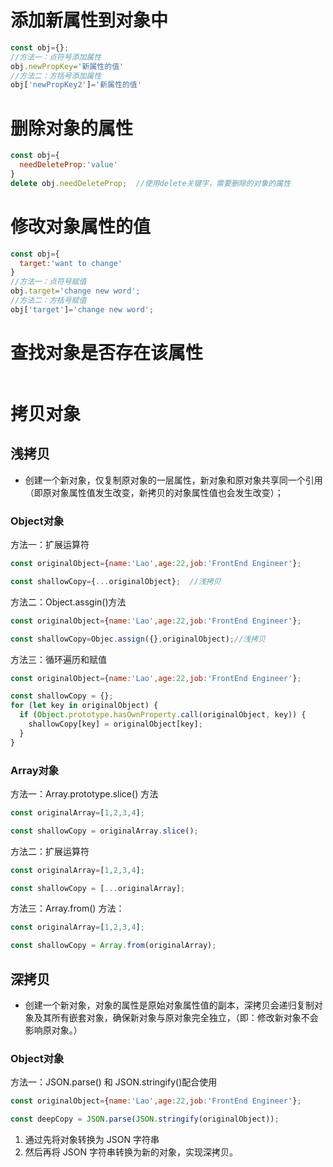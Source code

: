 # 添加新属性到对象中

````javascript
const obj={};
//方法一：点符号添加属性
obj.newPropKey='新属性的值'
//方法二：方括号添加属性
obj['newPropKey2']='新属性的值'
````

# 删除对象的属性

````javascript
const obj={
  needDeleteProp:'value'
}
delete obj.needDeleteProp;	//使用delete关键字，需要删除的对象的属性
````

# 修改对象属性的值

````javascript
const obj={
  target:'want to change'
}
//方法一：点符号赋值
obj.target='change new word';
//方法二：方括号赋值
obj['target']='change new word';
````

# 查找对象是否存在该属性

````javascript

````

# 拷贝对象

## 浅拷贝

* 创建一个新对象，仅复制原对象的一层属性，新对象和原对象共享同一个引用（即原对象属性值发生改变，新拷贝的对象属性值也会发生改变）；

### Object对象

方法一：扩展运算符

````javascript
const originalObject={name:'Lao',age:22,job:'FrontEnd Engineer'};

const shallowCopy={...originalObject};	//浅拷贝
````

方法二：Object.assgin()方法

````javascript
const originalObject={name:'Lao',age:22,job:'FrontEnd Engineer'};

const shallowCopy=Objec.assign({},originalObject);//浅拷贝
````

方法三：循环遍历和赋值

````javascript
const originalObject={name:'Lao',age:22,job:'FrontEnd Engineer'};

const shallowCopy = {};
for (let key in originalObject) {
  if (Object.prototype.hasOwnProperty.call(originalObject, key)) {
    shallowCopy[key] = originalObject[key];
  }
}
````

### Array对象

方法一：Array.prototype.slice() 方法

````javascript
const originalArray=[1,2,3,4];

const shallowCopy = originalArray.slice();
````

方法二：扩展运算符

````javascript
const originalArray=[1,2,3,4];

const shallowCopy = [...originalArray];
````

方法三：Array.from() 方法：

```javascript
const originalArray=[1,2,3,4];

const shallowCopy = Array.from(originalArray);
```



## 深拷贝

* 创建一个新对象，对象的属性是原始对象属性值的副本，深拷贝会递归复制对象及其所有嵌套对象，确保新对象与原对象完全独立，（即：修改新对象不会影响原对象。）

### Object对象

方法一：JSON.parse() 和 JSON.stringify()配合使用

````javascript
const originalObject={name:'Lao',age:22,job:'FrontEnd Engineer'};

const deepCopy = JSON.parse(JSON.stringify(originalObject));
````

1. 通过先将对象转换为 JSON 字符串
2. 然后再将 JSON 字符串转换为新的对象，实现深拷贝。

